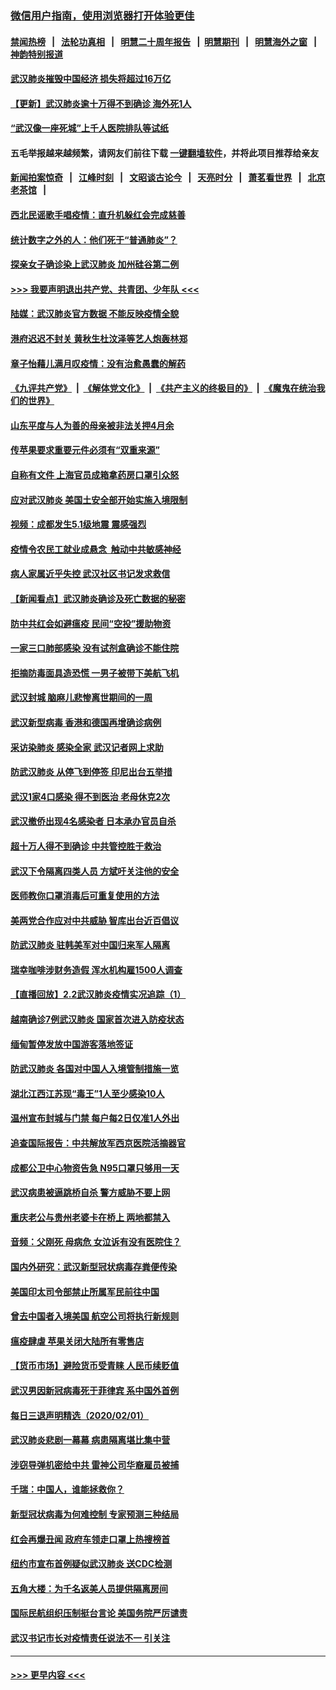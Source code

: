 ### [微信用户指南，使用浏览器打开体验更佳](https://github.com/gfw-breaker/banned-news1/blob/master/indexes/wechat-guide.md?t=0)
#### [禁闻热榜](热点新闻.md?t=0)  &nbsp;&nbsp;|&nbsp;&nbsp; [法轮功真相](https://github.com/gfw-breaker/truth/blob/master/README.md?t=0) &nbsp;&nbsp;|&nbsp;&nbsp; [明慧二十周年报告](https://github.com/gfw-breaker/mh-reports/blob/master/README.md?t=0) &nbsp;&nbsp;|&nbsp;&nbsp;[明慧期刊](https://github.com/gfw-breaker/mh-qikan) &nbsp;&nbsp;|&nbsp;&nbsp; [明慧海外之窗](https://github.com/gfw-breaker/mh-news/blob/master/README.md?t=0) &nbsp;&nbsp;|&nbsp;&nbsp; [神韵特别报道](https://github.com/gfw-breaker/mh-news/blob/master/shenyun.md?t=0)
#### [武汉肺炎摧毁中国经济 损失将超过16万亿](../pages/nsc413/n11839723.md?t=02031022) 
#### [【更新】武汉肺炎逾十万得不到确诊 海外死1人](../pages/nsc413/n11801312.md?t=02031022) 
#### [“武汉像一座死城”上千人医院排队等试纸](../pages/nsc413/n11839724.md?t=02031022) 
#### 五毛举报越来越频繁，请网友们前往下载 [一键翻墙软件](https://github.com/gfw-breaker/ssr-accounts)，并将此项目推荐给亲友
#### [新闻拍案惊奇](https://github.com/gfw-breaker/banned-news1/blob/master/pages/link4.md) &nbsp;&nbsp;|&nbsp;&nbsp; [江峰时刻](https://github.com/gfw-breaker/banned-news1/blob/master/pages/link4.md) &nbsp;&nbsp;|&nbsp;&nbsp; [文昭谈古论今](https://github.com/gfw-breaker/banned-news1/blob/master/pages/link4.md) &nbsp;&nbsp;|&nbsp;&nbsp; [天亮时分](https://github.com/gfw-breaker/banned-news1/blob/master/pages/link4.md) &nbsp;&nbsp;|&nbsp;&nbsp; [萧茗看世界](https://github.com/gfw-breaker/banned-news1/blob/master/pages/link4.md) &nbsp;&nbsp;|&nbsp;&nbsp; [北京老茶馆](https://github.com/gfw-breaker/banned-news1/blob/master/pages/link4.md) &nbsp;&nbsp;|&nbsp;&nbsp; 
#### [西北民谣歌手唱疫情：直升机躲红会完成慈善](../pages/nsc413/n11839757.md?t=02031022) 
#### [统计数字之外的人：他们死于“普通肺炎”？](../pages/nsc413/n11839788.md?t=02031022) 
#### [探亲女子确诊染上武汉肺炎 加州硅谷第二例](../pages/nsc413/n11839784.md?t=02031022) 
#### [>>> 我要声明退出共产党、共青团、少年队 <<<](https://github.com/begood0513/goodnews/blob/master/quit/letter.md) 
#### [陆媒：武汉肺炎官方数据 不能反映疫情全貌](../pages/nsc413/n11839828.md?t=02031022) 
#### [港府迟迟不封关 黄秋生杜汶泽等艺人炮轰林郑](../pages/nsc413/n11839562.md?t=02031022) 
#### [章子怡藉儿满月叹疫情：没有治愈愚蠢的解药](../pages/nsc413/n11839428.md?t=02031022) 
#### [《九评共产党》](https://github.com/begood0513/9ping.md/blob/master/README.md) &nbsp;|&nbsp; [《解体党文化》](../../../../jtdwh.md/blob/master/README.md)  &nbsp;|&nbsp; [《共产主义的终极目的》](../../../../gczydzjmd.md/blob/master/README.md) &nbsp;|&nbsp; [《魔鬼在统治我们的世界》](../../../../mgztzwmdsj.md/blob/master/README.md) 
#### [山东平度与人为善的母亲被非法关押4月余](../pages/nsc413/n11834949.md?t=02031022) 
#### [传苹果要求重要元件必须有“双重来源”](../pages/nsc413/n11839717.md?t=02031022) 
#### [自称有文件 上海官员成箱拿药房口罩引众怒](../pages/nsc413/n11839279.md?t=02031022) 
#### [应对武汉肺炎 美国土安全部开始实施入境限制](../pages/nsc413/n11839729.md?t=02031022) 
#### [视频：成都发生5.1级地震 震感强烈](../pages/nsc413/n11839732.md?t=02031022) 
#### [疫情令农民工就业成悬念  触动中共敏感神经](../pages/nsc413/n11839625.md?t=02031022) 
#### [病人家属近乎失控 武汉社区书记发求救信](../pages/nsc413/n11839621.md?t=02031022) 
#### [【新闻看点】武汉肺炎确诊及死亡数据的秘密](../pages/nsc413/n11839539.md?t=02031022) 
#### [防中共红会如避瘟疫 民间“空投”援助物资](../pages/nsc413/n11839313.md?t=02031022) 
#### [一家三口肺部感染 没有试剂盒确诊不能住院](../pages/nsc413/n11839581.md?t=02031022) 
#### [拒摘防毒面具造恐慌 一男子被带下美航飞机](../pages/nsc413/n11839455.md?t=02031022) 
#### [武汉封城 脑麻儿悲惨离世期间的一周](../pages/nsc413/n11839378.md?t=02031022) 
#### [武汉新型病毒 香港和德国再增确诊病例](../pages/nsc413/n11839381.md?t=02031022) 
#### [采访染肺炎 感染全家 武汉记者网上求助](../pages/nsc413/n11839411.md?t=02031022) 
#### [防武汉肺炎 从停飞到停签 印尼出台五举措](../pages/nsc413/n11839282.md?t=02031022) 
#### [武汉1家4口感染 得不到医治 老母休克2次](../pages/nsc413/n11839277.md?t=02031022) 
#### [武汉撤侨出现4名感染者 日本承办官员自杀](../pages/nsc413/n11839044.md?t=02031022) 
#### [超十万人得不到确诊 中共管控胜于救治](../pages/nsc413/n11838462.md?t=02031022) 
#### [武汉下令隔离四类人员 方斌吁关注他的安全](../pages/nsc413/n11838878.md?t=02031022) 
#### [医师教你口罩消毒后可重复使用的方法](../pages/nsc413/n11839225.md?t=02031022) 
#### [美两党合作应对中共威胁 智库出台近百倡议](../pages/nsc413/n11838437.md?t=02031022) 
#### [防武汉肺炎 驻韩美军对中国归来军人隔离](../pages/nsc413/n11838970.md?t=02031022) 
#### [瑞幸咖啡涉财务造假 浑水机构雇1500人调查](../pages/nsc413/n11838486.md?t=02031022) 
#### [【直播回放】2.2武汉肺炎疫情实况追踪（1）](../pages/nsc413/n11838871.md?t=02031022) 
#### [越南确诊7例武汉肺炎 国家首次进入防疫状态](../pages/nsc413/n11838860.md?t=02031022) 
#### [缅甸暂停发放中国游客落地签证](../pages/nsc413/n11838730.md?t=02031022) 
#### [防武汉肺炎 各国对中国人入境管制措施一览](../pages/nsc413/n11838726.md?t=02031022) 
#### [湖北江西江苏现“毒王”1人至少感染10人](../pages/nsc413/n11838670.md?t=02031022) 
#### [温州宣布封城与门禁 每户每2日仅准1人外出](../pages/nsc413/n11838748.md?t=02031022) 
#### [追查国际报告：中共解放军西京医院活摘器官](../pages/nsc413/n11838359.md?t=02031022) 
#### [成都公卫中心物资告急 N95口罩只够用一天](../pages/nsc413/n11834896.md?t=02031022) 
#### [武汉病患被逼跳桥自杀 警方威胁不要上网](../pages/nsc413/n11838521.md?t=02031022) 
#### [重庆老公与贵州老婆卡在桥上 两地都禁入](../pages/nsc413/n11838677.md?t=02031022) 
#### [音频：父刚死 母病危 女泣诉有没有医院住？](../pages/nsc413/n11838501.md?t=02031022) 
#### [国内外研究：武汉新型冠状病毒存粪便传染](../pages/nsc413/n11838353.md?t=02031022) 
#### [美国印太司令部禁止所属军民前往中国](../pages/nsc413/n11838418.md?t=02031022) 
#### [曾去中国者入境美国 航空公司将执行新规则](../pages/nsc413/n11838375.md?t=02031022) 
#### [瘟疫肆虐 苹果关闭大陆所有零售店](../pages/nsc413/n11838235.md?t=02031022) 
#### [【货币市场】避险货币受青睐 人民币续贬值](../pages/nsc413/n11838086.md?t=02031022) 
#### [武汉男因新冠病毒死于菲律宾 系中国外首例](../pages/nsc413/n11838247.md?t=02031022) 
#### [每日三退声明精选（2020/02/01）](../pages/nsc413/n11838281.md?t=02031022) 
#### [武汉肺炎悲剧一幕幕 病患隔离堪比集中营](../pages/nsc413/n11838047.md?t=02031022) 
#### [涉窃导弹机密给中共 雷神公司华裔雇员被捕](../pages/nsc413/n11838129.md?t=02031022) 
#### [千瑞：中国人，谁能拯救你？](../pages/nsc413/n11838069.md?t=02031022) 
#### [新型冠状病毒为何难控制 专家预测三种结局](../pages/nsc413/n11838002.md?t=02031022) 
#### [红会再爆丑闻 政府车领走口罩上热搜榜首](../pages/nsc413/n11837825.md?t=02031022) 
#### [纽约市宣布首例疑似武汉肺炎 送CDC检测](../pages/nsc413/n11837852.md?t=02031022) 
#### [五角大楼：为千名返美人员提供隔离房间](../pages/nsc413/n11837831.md?t=02031022) 
#### [国际民航组织压制挺台言论 美国务院严厉谴责](../pages/nsc413/n11837791.md?t=02031022) 
#### [武汉书记市长对疫情责任说法不一 引关注](../pages/nsc413/n11837546.md?t=02031022) 

----
#### [ >>> 更早内容 <<< ](../indexes/nsc413-earlier.md)
